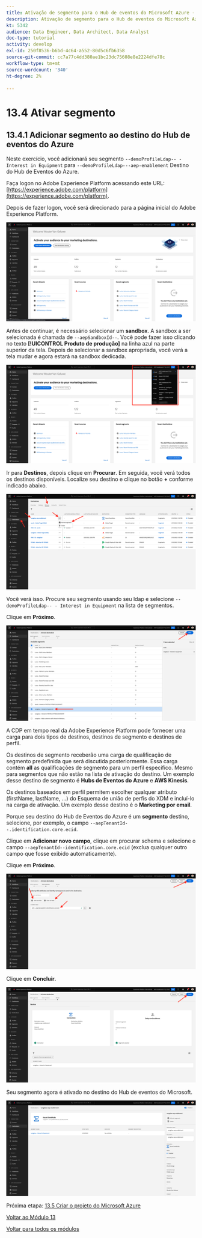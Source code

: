 ```yaml
---
title: Ativação de segmento para o Hub de eventos do Microsoft Azure - Ativar segmento
description: Ativação de segmento para o Hub de eventos do Microsoft Azure - Ativar segmento
kt: 5342
audience: Data Engineer, Data Architect, Data Analyst
doc-type: tutorial
activity: develop
exl-id: 250f8536-b6bd-4c64-a552-80d5c6fb6358
source-git-commit: cc7a77c4dd380ae1bc23dc75608e8e2224dfe78c
workflow-type: tm+mt
source-wordcount: '340'
ht-degree: 2%

---
```


# 13.4 Ativar segmento

## 13.4.1 Adicionar segmento ao destino do Hub de eventos do Azure

Neste exercício, você adicionará seu segmento `--demoProfileLdap-- - Interest in Equipment` para `--demoProfileLdap---aep-enablement` Destino do Hub de Eventos do Azure.

Faça logon no Adobe Experience Platform acessando este URL: [https://experience.adobe.com/platform](https://experience.adobe.com/platform).

Depois de fazer logon, você será direcionado para a página inicial do Adobe Experience Platform.

![Assimilação de dados](../module2/images/home.png)

Antes de continuar, é necessário selecionar um **sandbox**. A sandbox a ser selecionada é chamada de ``--aepSandboxId--``. Você pode fazer isso clicando no texto **[!UICONTROL Produto de produção]** na linha azul na parte superior da tela. Depois de selecionar a sandbox apropriada, você verá a tela mudar e agora estará na sandbox dedicada.

![Assimilação de dados](../module2/images/sb1.png)

Ir para **Destinos**, depois clique em **Procurar**. Em seguida, você verá todos os destinos disponíveis. Localize seu destino e clique no botão **+** conforme indicado abaixo.

![5-01-select-destination.png](./images/5-01-select-destination.png)

Você verá isso. Procure seu segmento usando seu ldap e selecione `--demoProfileLdap-- - Interest in Equipment` na lista de segmentos.

Clique em **Próximo**.

![5-04-select-segment.png](./images/5-04-select-segment.png)

A CDP em tempo real da Adobe Experience Platform pode fornecer uma carga para dois tipos de destinos, destinos de segmento e destinos de perfil.

Os destinos de segmento receberão uma carga de qualificação de segmento predefinida que será discutida posteriormente. Essa carga contém **all** as qualificações de segmento para um perfil específico. Mesmo para segmentos que não estão na lista de ativação do destino. Um exemplo desse destino de segmento é **Hubs de Eventos do Azure** e **AWS Kinesis**.

Os destinos baseados em perfil permitem escolher qualquer atributo (firstName, lastName, ...) do Esquema de união de perfis do XDM e incluí-lo na carga de ativação. Um exemplo desse destino é o **Marketing por email**.

Porque seu destino do Hub de Eventos do Azure é um **segmento** destino, selecione, por exemplo, o campo `--aepTenantId--.identification.core.ecid`.

Clique em **Adicionar novo campo**, clique em procurar schema e selecione o campo `--aepTenantId--identification.core.ecid` (exclua qualquer outro campo que fosse exibido automaticamente).

Clique em **Próximo**.

![5-05-select-attributes.png](./images/5-05-select-attributes.png)

Clique em **Concluir**.

![5-06-destination-end.png](./images/5-06-destination-finish.png)

Seu segmento agora é ativado no destino do Hub de eventos do Microsoft.

![5-07-destination-segment-added.png](./images/5-07-destination-segment-added.png)

Próxima etapa: [13.5 Criar o projeto do Microsoft Azure](./ex5.md)

[Voltar ao Módulo 13](./segment-activation-microsoft-azure-eventhub.md)

[Voltar para todos os módulos](./../../overview.md)
